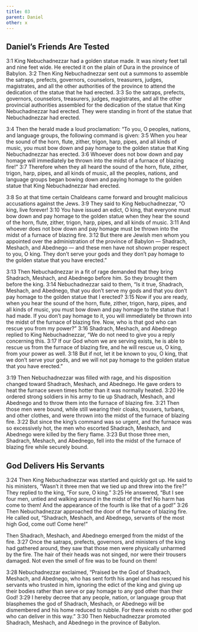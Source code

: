 ```yaml
---
title: 03
parent: Daniel
other: x
---
```


## Daniel’s Friends Are Tested

<a name="3:1">3:1</a> King Nebuchadnezzar had a golden statue made. It was ninety feet tall and nine feet wide. He erected it on the plain of Dura in the province of Babylon. <a name="3:2">3:2</a> Then King Nebuchadnezzar sent out a summons to assemble the satraps, prefects, governors, counselors, treasurers, judges, magistrates, and all the other authorities of the province to attend the dedication of the statue that he had erected. <a name="3:3">3:3</a> So the satraps, prefects, governors, counselors, treasurers, judges, magistrates, and all the other provincial authorities assembled for the dedication of the statue that King Nebuchadnezzar had erected. They were standing in front of the statue that Nebuchadnezzar had erected.

<a name="3:4">3:4</a> Then the herald made a loud proclamation: “To you, O peoples, nations, and language groups, the following command is given: <a name="3:5">3:5</a> When you hear the sound of the horn, flute, zither, trigon, harp, pipes, and all kinds of music, you must bow down and pay homage to the golden statue that King Nebuchadnezzar has erected. <a name="3:6">3:6</a> Whoever does not bow down and pay homage will immediately be thrown into the midst of a furnace of blazing fire!” <a name="3:7">3:7</a> Therefore when they all heard the sound of the horn, flute, zither, trigon, harp, pipes, and all kinds of music, all the peoples, nations, and language groups began bowing down and paying homage to the golden statue that King Nebuchadnezzar had erected.

<a name="3:8">3:8</a> So at that time certain Chaldeans came forward and brought malicious accusations against the Jews. <a name="3:9">3:9</a> They said to King Nebuchadnezzar, “O king, live forever! <a name="3:10">3:10</a> You have issued an edict, O king, that everyone must bow down and pay homage to the golden statue when they hear the sound of the horn, flute, zither, trigon, harp, pipes, and all kinds of music. <a name="3:11">3:11</a> And whoever does not bow down and pay homage must be thrown into the midst of a furnace of blazing fire. <a name="3:12">3:12</a> But there are Jewish men whom you appointed over the administration of the province of Babylon — Shadrach, Meshach, and Abednego — and these men have not shown proper respect to you, O king. They don’t serve your gods and they don’t pay homage to the golden statue that you have erected.”

<a name="3:13">3:13</a> Then Nebuchadnezzar in a fit of rage demanded that they bring Shadrach, Meshach, and Abednego before him. So they brought them before the king. <a name="3:14">3:14</a> Nebuchadnezzar said to them, “Is it true, Shadrach, Meshach, and Abednego, that you don’t serve my gods and that you don’t pay homage to the golden statue that I erected? <a name="3:15">3:15</a> Now if you are ready, when you hear the sound of the horn, flute, zither, trigon, harp, pipes, and all kinds of music, you must bow down and pay homage to the statue that I had made. If you don’t pay homage to it, you will immediately be thrown into the midst of the furnace of blazing fire. Now, who is that god who can rescue you from my power?” <a name="3:16">3:16</a> Shadrach, Meshach, and Abednego replied to King Nebuchadnezzar, “We do not need to give you a reply concerning this. <a name="3:17">3:17</a> If our God whom we are serving exists, he is able to rescue us from the furnace of blazing fire, and he will rescue us, O king, from your power as well. <a name="3:18">3:18</a> But if not, let it be known to you, O king, that we don’t serve your gods, and we will not pay homage to the golden statue that you have erected.”

<a name="3:19">3:19</a> Then Nebuchadnezzar was filled with rage, and his disposition changed toward Shadrach, Meshach, and Abednego. He gave orders to heat the furnace seven times hotter than it was normally heated. <a name="3:20">3:20</a> He ordered strong soldiers in his army to tie up Shadrach, Meshach, and Abednego and to throw them into the furnace of blazing fire. <a name="3:21">3:21</a> Then those men were bound, while still wearing their cloaks, trousers, turbans, and other clothes, and were thrown into the midst of the furnace of blazing fire. <a name="3:22">3:22</a> But since the king’s command was so urgent, and the furnace was so excessively hot, the men who escorted Shadrach, Meshach, and Abednego were killed by the fiery flame. <a name="3:23">3:23</a> But those three men, Shadrach, Meshach, and Abednego, fell into the midst of the furnace of blazing fire while securely bound.

## God Delivers His Servants

<a name="3:24">3:24</a> Then King Nebuchadnezzar was startled and quickly got up. He said to his ministers, “Wasn’t it three men that we tied up and threw into the fire?” They replied to the king, “For sure, O king.” <a name="3:25">3:25</a> He answered, “But I see four men, untied and walking around in the midst of the fire! No harm has come to them! And the appearance of the fourth is like that of a god!” <a name="3:26">3:26</a> Then Nebuchadnezzar approached the door of the furnace of blazing fire. He called out, “Shadrach, Meshach, and Abednego, servants of the most high God, come out! Come here!”

Then Shadrach, Meshach, and Abednego emerged from the midst of the fire. <a name="3:27">3:27</a> Once the satraps, prefects, governors, and ministers of the king had gathered around, they saw that those men were physically unharmed by the fire. The hair of their heads was not singed, nor were their trousers damaged. Not even the smell of fire was to be found on them!

<a name="3:28">3:28</a> Nebuchadnezzar exclaimed, “Praised be the God of Shadrach, Meshach, and Abednego, who has sent forth his angel and has rescued his servants who trusted in him, ignoring the edict of the king and giving up their bodies rather than serve or pay homage to any god other than their God! <a name="3:29">3:29</a> I hereby decree that any people, nation, or language group that blasphemes the god of Shadrach, Meshach, or Abednego will be dismembered and his home reduced to rubble. For there exists no other god who can deliver in this way.” <a name="3:30">3:30</a> Then Nebuchadnezzar promoted Shadrach, Meshach, and Abednego in the province of Babylon.
